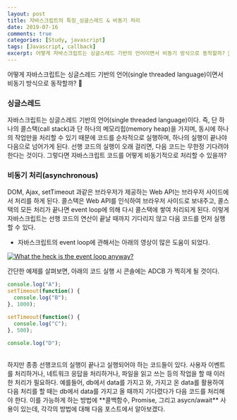 ```yaml
---
layout: post
title: 자바스크립트의 특징_싱글스레드 & 비동기 처리
date: 2019-07-16
comments: true
categories: [Study, javascript]
tags: [Javascript, callback]
excerpt: 어떻게 자바스크립트는 싱글스레드 기반의 언어이면서 비동기 방식으로 동작할까? 🧐
---
```


어떻게 자바스크립트는 싱글스레드 기반의 언어(single threaded language)이면서 비동기 방식으로 동작할까? 🧐

### 싱글스레드

자바스크립트는 싱글스레드 기반의 언어(single threaded language)이다.
즉, 단 하나의 콜스택(call stack)과 단 하나의 메모리힙(memory heap)을 가지며, 동시에 하나의 작업만을 처리할 수 있기 때문에 코드를 순차적으로 실행하며, 하나의 실행이 끝나야 다음으로 넘어가게 된다. 선행 코드의 실행이 오래 걸리면, 다음 코드는 무한정 기다려야 한다는 것이다. 그렇다면 자바스크립트 코드를 어떻게 비동기적으로 처리할 수 있을까?

### 비동기 처리(asynchronous)

DOM, Ajax, setTimeout 과같은 브라우저가 제공하는 Web API는 브라우저 사이드에서 처리를 하게 된다. 콜스택은 Web API를 인식하여 브라우저 사이드로 보내주고, 콜스택의 모든 처리가 끝나면 event loop에 의해 다시 콜스택에 쌓여 처리되게 된다. 이렇게 자바스크립트는 선행 코드의 연산이 끝날 때까지 기다리지 않고 다음 코드를 먼저 실행할 수 있다.

- 자바스크립트의 event loop에 관해서는 아래의 영상이 많은 도움이 되었다.

[![What the heck is the event loop anyway?](https://img.youtube.com/vi/8aGhZQkoFbQ/0.jpg)](https://www.youtube.com/watch?v=8aGhZQkoFbQ)

간단한 예제를 살펴보면, 아래의 코드 실행 시 콘솔에는 ADCB 가 찍히게 될 것이다.

```javascript
console.log("A");
setTimeout(function() {
  console.log("B");
}, 1000);

setTimeout(function() {
  console.log("C");
}, 500);

console.log("D");
```

<br>
하지만 종종 선행코드의 실행이 끝나고 실행되어야 하는 코드들이 있다. 사용자 이벤트를 처리하거나, 네트워크 응답을 처리하거나, 파일을 읽고 쓰는 등의 작업을 할 때 이러한 처리가 필요하다. 예를들어, db에서 data를 가지고 와, 가지고 온 data를 활용하여 다음 처리를 할 때는 db에서 data를 가지고 올 때까지 기다렸다가 다음 코드를 처리해야 한다. 이를 가능하게 하는 방법에 **콜백함수, Promise, 그리고 asycn/await** 사용이 있는데, 각각의 방법에 대해 다음 포스트에서 알아보겠다.
